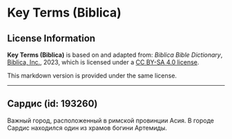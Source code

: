 # Key Terms (Biblica)

## License Information

**Key Terms (Biblica)** is based on and adapted from: _Biblica Bible Dictionary_, [Biblica, Inc.](https://www.biblica.com/), 2023, which is licensed under a [CC BY-SA 4.0 license](https://creativecommons.org/licenses/by-sa/4.0/legalcode.en).

This markdown version is provided under the same license.



--------------------------------

## Сардис (id: 193260)

Важный город, расположенный в римской провинции Асия. В городе Сардис находился один из храмов богини Артемиды.



